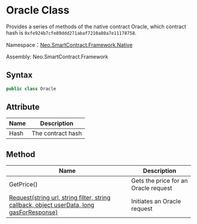 # Oracle Class

Provides a series of methods of the native contract Oracle, which contract hash is `0xfe924b7cfe89ddd271abaf7210a80a7e11178758`.

Namespace：[Neo.SmartContract.Framework.Native](index.md)

Assembly: Neo.SmartContract.Framework

## Syntax

```cs
public class Oracle
```

## Attribute

| Name | Description       |
| ---- | ----------------- |
| Hash | The contract hash |

## Method

| Name                                                         | Description                          |
| ------------------------------------------------------------ | ------------------------------------ |
| GetPrice()                                                   | Gets the price for an Oracle request |
| [Request(string url, string filter, string callback, object userData, long gasForResponse)](Request.md) | Initiates an Oracle request          |
